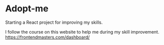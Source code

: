 # Adopt-me

Starting a React project for improving my skills.

I follow the course on this website to help me during my skill improvement.
https://frontendmasters.com/dashboard/
